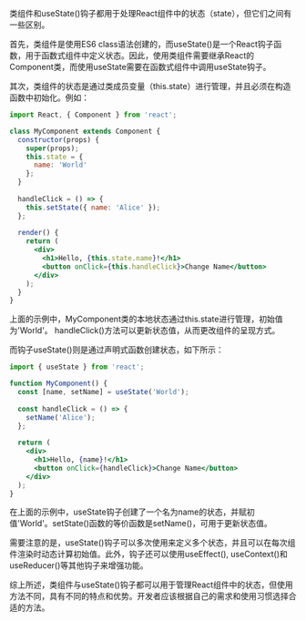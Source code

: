 类组件和useState()钩子都用于处理React组件中的状态（state），但它们之间有一些区别。

首先，类组件是使用ES6 class语法创建的，而useState()是一个React钩子函数，用于函数式组件中定义状态。因此，使用类组件需要继承React的Component类，而使用useState需要在函数式组件中调用useState钩子。

其次，类组件的状态是通过类成员变量（this.state）进行管理，并且必须在构造函数中初始化。例如：

```jsx
import React, { Component } from 'react';

class MyComponent extends Component {
  constructor(props) {
    super(props);
    this.state = {
      name: 'World'
    };
  }
  
  handleClick = () => {
    this.setState({ name: 'Alice' });
  };
  
  render() {
    return (
      <div>
        <h1>Hello, {this.state.name}!</h1>
        <button onClick={this.handleClick}>Change Name</button>
      </div>
    );
  }
}
```

上面的示例中，MyComponent类的本地状态通过this.state进行管理，初始值为'World'。 handleClick()方法可以更新状态值，从而更改组件的呈现方式。

而钩子useState()则是通过声明式函数创建状态，如下所示：

```jsx
import { useState } from 'react';

function MyComponent() {
  const [name, setName] = useState('World');
  
  const handleClick = () => {
    setName('Alice');
  };
  
  return (
    <div>
      <h1>Hello, {name}!</h1>
      <button onClick={handleClick}>Change Name</button>
    </div>
  );
}
```

在上面的示例中，useState钩子创建了一个名为name的状态，并赋初值'World'。setState()函数的等价函数是setName()，可用于更新状态值。

需要注意的是，useState()钩子可以多次使用来定义多个状态，并且可以在每次组件渲染时动态计算初始值。此外，钩子还可以使用useEffect(), useContext()和useReducer()等其他钩子来增强功能。

综上所述，类组件与useState()钩子都可以用于管理React组件中的状态，但使用方法不同，具有不同的特点和优势。开发者应该根据自己的需求和使用习惯选择合适的方法。
